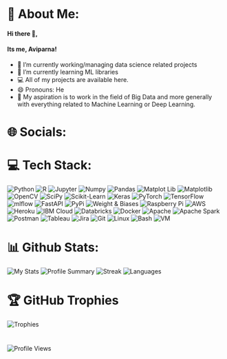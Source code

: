 # 💫 About Me:

#### Hi there 👋, 
#### Its me, Aviparna!

- 🔭 I’m currently working/managing data science related projects
- 🌱 I’m currently learning ML libraries
- 💻 All of my projects are available here.
- 😄 Pronouns: He
- 🌱 My aspiration is to work in the field of Big Data and more generally with everything related to Machine Learning or Deep Learning.

# 🌐 Socials:

# 💻 Tech Stack:
![Python](https://img.shields.io/badge/Python-FFD43B?style=for-the-badge&logo=python&logoColor=blue)
![R](https://img.shields.io/badge/R-276DC3?style=for-the-badge&logo=r&logoColor=white)
![Jupyter](https://img.shields.io/badge/Jupyter-F37626.svg?&style=for-the-badge&logo=Jupyter&logoColor=white)
![Numpy](https://img.shields.io/badge/Numpy-777BB4?style=for-the-badge&logo=numpy&logoColor=white)
![Pandas](https://img.shields.io/badge/Pandas-2C2D72?style=for-the-badge&logo=pandas&logoColor=white)
![Matplot Lib](https://img.shields.io/badge/Plotly-239120?style=for-the-badge&logo=plotly&logoColor=white)
![Matplotlib](https://img.shields.io/badge/Matplotlib-%23ffffff.svg?style=for-the-badge&logo=Matplotlib&logoColor=black)
![OpenCV](https://img.shields.io/badge/opencv-%23white.svg?style=for-the-badge&logo=opencv&logoColor=white)
![SciPy](https://img.shields.io/badge/SciPy-%230C55A5.svg?style=for-the-badge&logo=scipy&logoColor=%white)
![Scikit-Learn](https://img.shields.io/badge/scikit_learn-F7931E?style=for-the-badge&logo=scikit-learn&logoColor=white)
![Keras](https://img.shields.io/badge/Keras-FF0000?style=for-the-badge&logo=keras&logoColor=white)
![PyTorch](https://img.shields.io/badge/PyTorch-EE4C2C?style=for-the-badge&logo=pytorch&logoColor=white)
![TensorFlow](https://img.shields.io/badge/TensorFlow-FF6F00?style=for-the-badge&logo=tensorflow&logoColor=white)
![mlflow](https://img.shields.io/badge/mlflow-%23d9ead3.svg?style=for-the-badge&logo=numpy&logoColor=blue)
![FastAPI](https://img.shields.io/badge/FastAPI-005571?style=for-the-badge&logo=fastapi)
![PyPi](https://img.shields.io/badge/pypi-3775A9?style=for-the-badge&logo=pypi&logoColor=white)
![Weight & Biases](https://img.shields.io/badge/Weights_&_Biases-FFBE00?style=for-the-badge&logo=WeightsAndBiases&logoColor=white)
![Raspberry Pi](https://img.shields.io/badge/-RaspberryPi-C51A4A?style=for-the-badge&logo=Raspberry-Pi)
![AWS](https://img.shields.io/badge/Amazon_AWS-FF9900?style=for-the-badge&logo=amazonaws&logoColor=white)
![Heroku](https://img.shields.io/badge/Heroku-430098?style=for-the-badge&logo=heroku&logoColor=white)
![IBM Cloud](https://img.shields.io/badge/IBM%20Cloud-1261FE?style=for-the-badge&logo=IBM%20Cloud&logoColor=white)
![Databricks](https://img.shields.io/badge/Databricks-FF3621?style=for-the-badge&logo=Databricks&logoColor=white)
![Docker](https://img.shields.io/badge/docker-%230db7ed.svg?style=for-the-badge&logo=docker&logoColor=white)
![Apache](https://img.shields.io/badge/Apache-D22128?style=for-the-badge&logo=Apache&logoColor=white)
![Apache Spark](https://img.shields.io/badge/Apache_Spark-FFFFFF?style=for-the-badge&logo=apachespark&logoColor=#E35A16)
![Postman](https://img.shields.io/badge/Postman-FF6C37?style=for-the-badge&logo=Postman&logoColor=white)
![Tableau](https://img.shields.io/badge/Tableau-E97627?style=for-the-badge&logo=Tableau&logoColor=white)
![Jira](https://img.shields.io/badge/Jira-0052CC?style=for-the-badge&logo=Jira&logoColor=white)
![Git](https://img.shields.io/badge/GIT-E44C30?style=for-the-badge&logo=git&logoColor=white)
![Linux](https://img.shields.io/badge/Linux-FCC624?style=for-the-badge&logo=linux&logoColor=black)
![Bash](https://img.shields.io/badge/Shell_Script-121011?style=for-the-badge&logo=gnu-bash&logoColor=white)
![VM](https://img.shields.io/badge/VMware-231f20?style=for-the-badge&logo=VMware&logoColor=white)

# 📊 Github Stats:
![My Stats](https://github-readme-stats.vercel.app/api?username=Daremitsu1)
![Profile Summary](https://github-profile-summary-cards.vercel.app/api/cards/profile-details?username=Daremitsu1&theme=vue)
![Streak](https://github-readme-streak-stats.herokuapp.com/?user=Daremitsu1)
![Languages](https://github-readme-stats.vercel.app/api/top-langs/?username=Daremitsu1&layout=compact)

# 🏆 GitHub Trophies
![Trophies](https://github-profile-trophy.vercel.app/?username=Daremitsu1)

#
![Profile Views](https://hits.seeyoufarm.com/api/count/incr/badge.svg?url=https%3A%2F%2Fgithub.com%2F{Daremitsu1}1212%2Fhit-counter)
